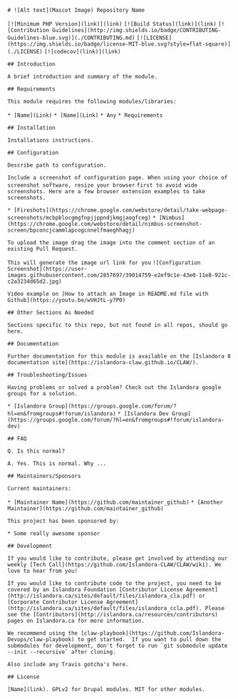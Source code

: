 `# ![Alt text](Mascot Image) Repository Name `

`[![Minimum PHP Version](link)](link)`
`[![Build Status](link)](link)`
`[![Contribution Guidelines](http://img.shields.io/badge/CONTRIBUTING-Guidelines-blue.svg)](./CONTRIBUTING.md)`
`[![LICENSE](https://img.shields.io/badge/license-MIT-blue.svg?style=flat-square)](./LICENSE)`
`[![codecov](link)](link)`

`## Introduction`

`A brief introduction and summary of the module.`

`## Requirements`

`This module requires the following modules/libraries:`

`* [Name](Link)`
`* [Name](Link)`
`* Any`
`* Requirements`

`## Installation`

`Installations instructions.`

`## Configuration`

`Describe path to configuration. `

`Include a screenshot of configuration page. When using your choice of screenshot software, resize your browser`
`first to avoid wide screenshots. Here are a few browser extension examples to take screenshots.`

  `* [Fireshots](https://chrome.google.com/webstore/detail/take-webpage-screenshots/mcbpblocgmgfnpjjppndjkmgjaogfceg)`
  `* [Nimbus](https://chrome.google.com/webstore/detail/nimbus-screenshot-screen/bpconcjcammlapcogcnnelfmaeghhagj)`

`To upload the image drag the image into the comment section of an existing Pull Request. `

`This will generate the image url link for you`
  `![Configuration Screenshot](https://user-images.githubusercontent.com/2857697/39014759-e2ef9c1e-43e0-11e8-921c-c2a3234d65d2.jpg)`

`Video example on [How to attach an Image in README.md file with Github](https://youtu.be/wVHJtL-y7P0)`


`## Other Sections As Needed`

`Sections specific to this repo, but not found in all repos, should go here.`

`## Documentation`

`Further documentation for this module is available on the [Islandora 8 documentation site](https://islandora-claw.github.io/CLAW/).`

`## Troubleshooting/Issues`

`Having problems or solved a problem? Check out the Islandora google groups for a solution.`

`* [Islandora Group](https://groups.google.com/forum/?hl=en&fromgroups#!forum/islandora)`
`* [Islandora Dev Group](https://groups.google.com/forum/?hl=en&fromgroups#!forum/islandora-dev)`

`## FAQ`

`Q. Is this normal?`

`A. Yes. This is normal. Why ...`

`## Maintainers/Sponsors`

`Current maintainers:`

`* [Maintainer Name](https://github.com/maintainer_github)`
`* [Another Maintainer](https://github.com/maintainer_github)`

`This project has been sponsored by:`

`* Some really awesome sponsor`

`## Development`

`If you would like to contribute, please get involved by attending our weekly [Tech Call](https://github.com/Islandora-CLAW/CLAW/wiki). We love to hear from you!`

`If you would like to contribute code to the project, you need to be covered by an Islandora Foundation [Contributor License Agreement](http://islandora.ca/sites/default/files/islandora_cla.pdf) or [Corporate Contributor License Agreement](http://islandora.ca/sites/default/files/islandora_ccla.pdf). Please see the [Contributors](http://islandora.ca/resources/contributors) pages on Islandora.ca for more information.`

``We recommend using the [claw-playbook](https://github.com/Islandora-Devops/claw-playbook) to get started.  If you want to pull down the submodules for development, don't forget to run `git submodule update --init --recursive` after cloning.``

`Also include any Travis gotcha's here. `

`## License`

`[Name](link). GPLv2 for Drupal modules. MIT for other modules. `
